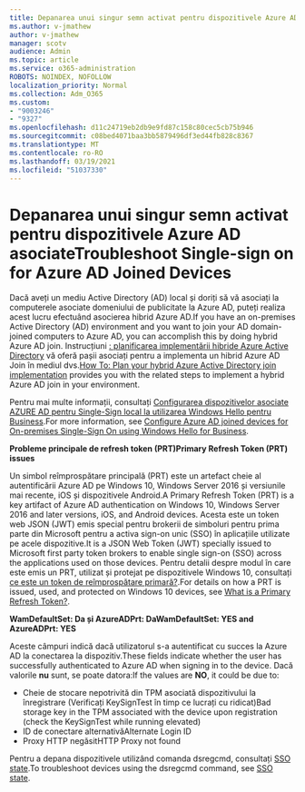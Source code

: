 ```yaml
---
title: Depanarea unui singur semn activat pentru dispozitivele Azure AD asociate
ms.author: v-jmathew
author: v-jmathew
manager: scotv
audience: Admin
ms.topic: article
ms.service: o365-administration
ROBOTS: NOINDEX, NOFOLLOW
localization_priority: Normal
ms.collection: Adm_O365
ms.custom:
- "9003246"
- "9327"
ms.openlocfilehash: d11c24719eb2db9e9fd87c158c80cec5cb75b946
ms.sourcegitcommit: c08bed4071baa3bb5879496df3ed44fb828c8367
ms.translationtype: MT
ms.contentlocale: ro-RO
ms.lasthandoff: 03/19/2021
ms.locfileid: "51037330"
---
```

# <a name="troubleshoot-single-sign-on-for-azure-ad-joined-devices"></a><span data-ttu-id="f43ed-102">Depanarea unui singur semn activat pentru dispozitivele Azure AD asociate</span><span class="sxs-lookup"><span data-stu-id="f43ed-102">Troubleshoot Single-sign on for Azure AD Joined Devices</span></span>

<span data-ttu-id="f43ed-103">Dacă aveți un mediu Active Directory (AD) local și doriți să vă asociați la computerele asociate domeniului de publicitate la Azure AD, puteți realiza acest lucru efectuând asocierea hibrid Azure AD.</span><span class="sxs-lookup"><span data-stu-id="f43ed-103">If you have an on-premises Active Directory (AD) environment and you want to join your AD domain-joined computers to Azure AD, you can accomplish this by doing hybrid Azure AD join.</span></span> <span data-ttu-id="f43ed-104">Instrucțiuni [: planificarea implementării hibride Azure Active Directory](https://docs.microsoft.com/azure/active-directory/devices/hybrid-azuread-join-plan) vă oferă pașii asociați pentru a implementa un hibrid Azure AD Join în mediul dvs.</span><span class="sxs-lookup"><span data-stu-id="f43ed-104">[How To: Plan your hybrid Azure Active Directory join implementation](https://docs.microsoft.com/azure/active-directory/devices/hybrid-azuread-join-plan) provides you with the related steps to implement a hybrid Azure AD join in your environment.</span></span>

<span data-ttu-id="f43ed-105">Pentru mai multe informații, consultați [Configurarea dispozitivelor asociate AZURE AD pentru Single-Sign local la utilizarea Windows Hello pentru Business](https://docs.microsoft.com/windows/security/identity-protection/hello-for-business/hello-hybrid-aadj-sso-base).</span><span class="sxs-lookup"><span data-stu-id="f43ed-105">For more information, see [Configure Azure AD joined devices for On-premises Single-Sign On using Windows Hello for Business](https://docs.microsoft.com/windows/security/identity-protection/hello-for-business/hello-hybrid-aadj-sso-base).</span></span>

<span data-ttu-id="f43ed-106">**Probleme principale de refresh token (PRT)**</span><span class="sxs-lookup"><span data-stu-id="f43ed-106">**Primary Refresh Token (PRT) issues**</span></span>

<span data-ttu-id="f43ed-107">Un simbol reîmprospătare principală (PRT) este un artefact cheie al autentificării Azure AD pe Windows 10, Windows Server 2016 și versiunile mai recente, iOS și dispozitivele Android.</span><span class="sxs-lookup"><span data-stu-id="f43ed-107">A Primary Refresh Token (PRT) is a key artifact of Azure AD authentication on Windows 10, Windows Server 2016 and later versions, iOS, and Android devices.</span></span> <span data-ttu-id="f43ed-108">Acesta este un token web JSON (JWT) emis special pentru brokerii de simboluri pentru prima parte din Microsoft pentru a activa sign-on unic (SSO) în aplicațiile utilizate pe acele dispozitive.</span><span class="sxs-lookup"><span data-stu-id="f43ed-108">It is a JSON Web Token (JWT) specially issued to Microsoft first party token brokers to enable single sign-on (SSO) across the applications used on those devices.</span></span> <span data-ttu-id="f43ed-109">Pentru detalii despre modul în care este emis un PRT, utilizat și protejat pe dispozitivele Windows 10, consultați [ce este un token de reîmprospătare primară?](https://docs.microsoft.com/azure/active-directory/devices/concept-primary-refresh-token).</span><span class="sxs-lookup"><span data-stu-id="f43ed-109">For details on how a PRT is issued, used, and protected on Windows 10 devices, see [What is a Primary Refresh Token?](https://docs.microsoft.com/azure/active-directory/devices/concept-primary-refresh-token).</span></span>

<span data-ttu-id="f43ed-110">**WamDefaultSet: Da și AzureADPrt: Da**</span><span class="sxs-lookup"><span data-stu-id="f43ed-110">**WamDefaultSet: YES and AzureADPrt: YES**</span></span>

<span data-ttu-id="f43ed-111">Aceste câmpuri indică dacă utilizatorul s-a autentificat cu succes la Azure AD la conectarea la dispozitiv.</span><span class="sxs-lookup"><span data-stu-id="f43ed-111">These fields indicate whether the user has successfully authenticated to Azure AD when signing in to the device.</span></span> <span data-ttu-id="f43ed-112">Dacă valorile **nu** sunt, se poate datora:</span><span class="sxs-lookup"><span data-stu-id="f43ed-112">If the values are **NO**, it could be due to:</span></span>

- <span data-ttu-id="f43ed-113">Cheie de stocare nepotrivită din TPM asociată dispozitivului la înregistrare (Verificați KeySignTest în timp ce lucrați cu ridicat)</span><span class="sxs-lookup"><span data-stu-id="f43ed-113">Bad storage key in the TPM associated with the device upon registration (check the KeySignTest while running elevated)</span></span>
- <span data-ttu-id="f43ed-114">ID de conectare alternativă</span><span class="sxs-lookup"><span data-stu-id="f43ed-114">Alternate Login ID</span></span>
- <span data-ttu-id="f43ed-115">Proxy HTTP negăsit</span><span class="sxs-lookup"><span data-stu-id="f43ed-115">HTTP Proxy not found</span></span>

<span data-ttu-id="f43ed-116">Pentru a depana dispozitivele utilizând comanda dsregcmd, consultați [SSO state](https://docs.microsoft.com/azure/active-directory/devices/troubleshoot-device-dsregcmd#sso-state).</span><span class="sxs-lookup"><span data-stu-id="f43ed-116">To troubleshoot devices using the dsregcmd command, see [SSO state](https://docs.microsoft.com/azure/active-directory/devices/troubleshoot-device-dsregcmd#sso-state).</span></span>
